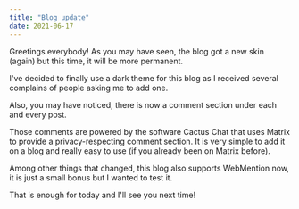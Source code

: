 ```yaml
---
title: "Blog update"
date: 2021-06-17
---
```


Greetings everybody! As you may have seen, the blog got a new skin (again) but this time, it will be more permanent.

I've decided to finally use a dark theme for this blog as I received several complains of people asking me to add one.

Also, you may have noticed, there is now a comment section under each and every post.

Those comments are powered by the software Cactus Chat that uses Matrix to provide a privacy-respecting comment section. It is very simple to add it on a blog and really easy to use (if you already been on Matrix before). 

Among other things that changed, this blog also supports WebMention now, it is just a small bonus but I wanted to test it.

That is enough for today and I'll see you next time!
